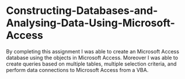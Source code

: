 # Constructing-Databases-and-Analysing-Data-Using-Microsoft-Access

By completing this assignment I was able to create an Microsoft Access database using the objects in Microsoft Access. Moreover I was able to create queries based on multiple tables, multiple selection criteria, and perform data connections to Microsoft Access from a VBA.

